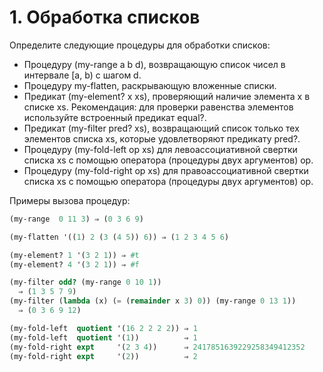 # 1. Обработка списков
Определите следующие процедуры для обработки списков:

- Процедуру (my-range a b d), возвращающую список чисел в интервале [a, b) с шагом d.
- Процедуру my-flatten, раскрывающую вложенные списки.
- Предикат (my-element? x xs), проверяющий наличие элемента x в списке xs. Рекомендация: для проверки равенства элементов используйте встроенный предикат equal?.
- Предикат (my-filter pred? xs), возвращающий список только тех элементов списка xs, которые удовлетворяют предикату pred?.
- Процедуру (my-fold-left op xs) для левоассоциативной свертки списка xs с помощью оператора (процедуры двух аргументов) op.
- Процедуру (my-fold-right op xs) для правоассоциативной свертки списка xs с помощью оператора (процедуры двух аргументов) op.

Примеры вызова процедур:
```scheme
(my-range  0 11 3) ⇒ (0 3 6 9)

(my-flatten '((1) 2 (3 (4 5)) 6)) ⇒ (1 2 3 4 5 6)

(my-element? 1 '(3 2 1)) ⇒ #t
(my-element? 4 '(3 2 1)) ⇒ #f

(my-filter odd? (my-range 0 10 1))
  ⇒ (1 3 5 7 9)
(my-filter (lambda (x) (= (remainder x 3) 0)) (my-range 0 13 1))
  ⇒ (0 3 6 9 12)

(my-fold-left  quotient '(16 2 2 2 2)) ⇒ 1
(my-fold-left  quotient '(1))          ⇒ 1
(my-fold-right expt     '(2 3 4))      ⇒ 2417851639229258349412352
(my-fold-right expt     '(2))          ⇒ 2
```
